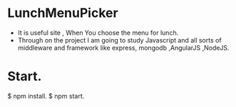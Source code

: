 # LunchMenuPicker
- It is useful site , When You choose the menu for lunch.
- Through on the project I am going to study Javascript and all sorts of middleware and framework like express, mongodb ,AngularJS ,NodeJS.

# Start.
$ npm install.
$ npm start.
